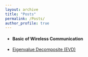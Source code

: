 ```yaml
---
layout: archive
title: "Posts"
permalink: /Posts/
author_profile: true
---
```


- #### Basic of Wireless Communication
* [Eigenvalue Decomposite (EVD)](https://blog.csdn.net/qq_41562431/article/details/126200965)
